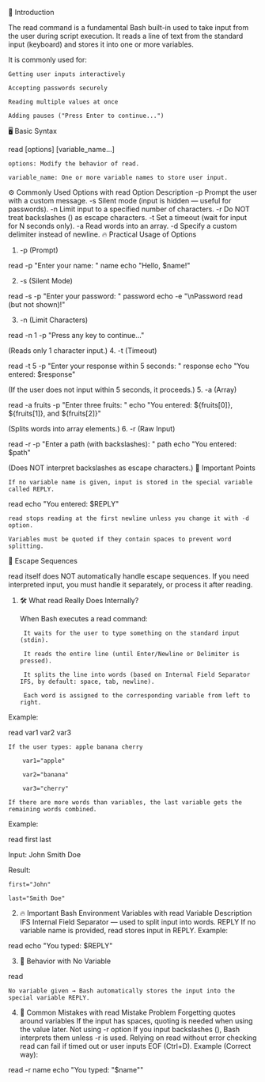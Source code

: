 📢 Introduction

The read command is a fundamental Bash built-in used to take input from the user during script execution.
It reads a line of text from the standard input (keyboard) and stores it into one or more variables.

It is commonly used for:

    Getting user inputs interactively

    Accepting passwords securely

    Reading multiple values at once

    Adding pauses ("Press Enter to continue...")

🖥️ Basic Syntax

read [options] [variable_name...]

    options: Modify the behavior of read.

    variable_name: One or more variable names to store user input.

⚙️ Commonly Used Options with read
Option	Description
-p	Prompt the user with a custom message.
-s	Silent mode (input is hidden — useful for passwords).
-n	Limit input to a specified number of characters.
-r	Do NOT treat backslashes (\) as escape characters.
-t	Set a timeout (wait for input for N seconds only).
-a	Read words into an array.
-d	Specify a custom delimiter instead of newline.
🔥 Practical Usage of Options
1. -p (Prompt)

read -p "Enter your name: " name
echo "Hello, $name!"

2. -s (Silent Mode)

read -s -p "Enter your password: " password
echo -e "\nPassword read (but not shown)!"

3. -n (Limit Characters)

read -n 1 -p "Press any key to continue..."

(Reads only 1 character input.)
4. -t (Timeout)

read -t 5 -p "Enter your response within 5 seconds: " response
echo "You entered: $response"

(If the user does not input within 5 seconds, it proceeds.)
5. -a (Array)

read -a fruits -p "Enter three fruits: "
echo "You entered: ${fruits[0]}, ${fruits[1]}, and ${fruits[2]}"

(Splits words into array elements.)
6. -r (Raw Input)

read -r -p "Enter a path (with backslashes): " path
echo "You entered: $path"

(Does NOT interpret backslashes as escape characters.)
🧩 Important Points

    If no variable name is given, input is stored in the special variable called REPLY.

read
echo "You entered: $REPLY"

    read stops reading at the first newline unless you change it with -d option.

    Variables must be quoted if they contain spaces to prevent word splitting.

📜 Escape Sequences

read itself does NOT automatically handle escape sequences. If you need interpreted input, you must handle it separately, or process it after reading.


1. 🛠 What read Really Does Internally?

    When Bash executes a read command:

        It waits for the user to type something on the standard input (stdin).

        It reads the entire line (until Enter/Newline or Delimiter is pressed).

        It splits the line into words (based on Internal Field Separator IFS, by default: space, tab, newline).

        Each word is assigned to the corresponding variable from left to right.

Example:

read var1 var2 var3

    If the user types: apple banana cherry

        var1="apple"

        var2="banana"

        var3="cherry"

    If there are more words than variables, the last variable gets the remaining words combined.

Example:

read first last

Input: John Smith Doe

Result:

    first="John"

    last="Smith Doe"

2. 🔥 Important Bash Environment Variables with read
Variable	Description
IFS	Internal Field Separator — used to split input into words.
REPLY	If no variable name is provided, read stores input in REPLY.
Example:

read
echo "You typed: $REPLY"

3. 🔵 Behavior with No Variable

read

    No variable given → Bash automatically stores the input into the special variable REPLY.

4. 🛑 Common Mistakes with read
Mistake	Problem
Forgetting quotes around variables	If the input has spaces, quoting is needed when using the value later.
Not using -r option	If you input backslashes (\), Bash interprets them unless -r is used.
Relying on read without error checking	read can fail if timed out or user inputs EOF (Ctrl+D).
Example (Correct way):

read -r name
echo "You typed: \"$name\""

